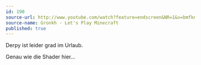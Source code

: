 ```yaml
---
id: 190
source-url: http://www.youtube.com/watch?feature=endscreen&NR=1&v=bmfkng2Wp8Y
source-name: Gronkh - Let's Play Minecraft
published: true
---
```

Derpy ist leider grad im Urlaub.

Genau wie die Shader hier...
